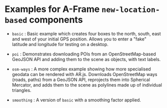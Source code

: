 # Examples for A-Frame `new-location-based` components

- `basic` : Basic example which creates four boxes to the north, south, east and west of your initial GPS position. Allows you to enter a "fake" latitude and longitude for testing on a desktop.

- `poi` : Demonstrates downloading POIs from an OpenStreetMap-based GeoJSON API and adding them to the scene as objects, with text labels.

- `osm-ways` : A more complex example showing how more specialised geodata can be rendered with AR.js. Downloads OpenStreetMap ways (roads, paths) from a GeoJSON API, reprojects them into Spherical Mercator, and adds them to the scene as polylines made up of individual triangles.

- `smoothing` : A version of `basic` with a smoothing factor applied.

